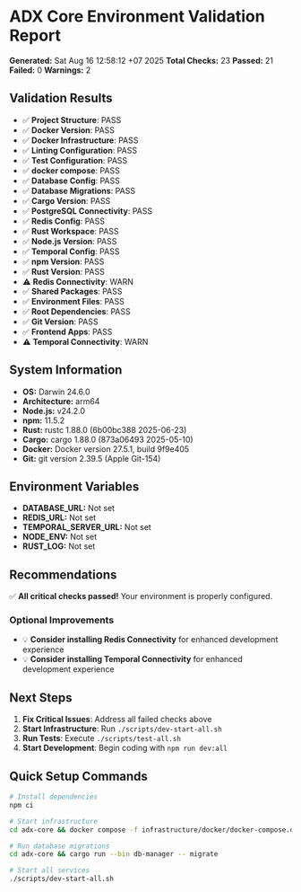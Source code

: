 # ADX Core Environment Validation Report

**Generated:** Sat Aug 16 12:58:12 +07 2025
**Total Checks:** 23
**Passed:** 21
**Failed:** 0
**Warnings:** 2

## Validation Results

- ✅ **Project Structure**: PASS
- ✅ **Docker Version**: PASS
- ✅ **Docker Infrastructure**: PASS
- ✅ **Linting Configuration**: PASS
- ✅ **Test Configuration**: PASS
- ✅ **docker compose**: PASS
- ✅ **Database Config**: PASS
- ✅ **Database Migrations**: PASS
- ✅ **Cargo Version**: PASS
- ✅ **PostgreSQL Connectivity**: PASS
- ✅ **Redis Config**: PASS
- ✅ **Rust Workspace**: PASS
- ✅ **Node.js Version**: PASS
- ✅ **Temporal Config**: PASS
- ✅ **npm Version**: PASS
- ✅ **Rust Version**: PASS
- ⚠️ **Redis Connectivity**: WARN
- ✅ **Shared Packages**: PASS
- ✅ **Environment Files**: PASS
- ✅ **Root Dependencies**: PASS
- ✅ **Git Version**: PASS
- ✅ **Frontend Apps**: PASS
- ⚠️ **Temporal Connectivity**: WARN

## System Information

- **OS:** Darwin 24.6.0
- **Architecture:** arm64
- **Node.js:** v24.2.0
- **npm:** 11.5.2
- **Rust:** rustc 1.88.0 (6b00bc388 2025-06-23)
- **Cargo:** cargo 1.88.0 (873a06493 2025-05-10)
- **Docker:** Docker version 27.5.1, build 9f9e405
- **Git:** git version 2.39.5 (Apple Git-154)

## Environment Variables

- **DATABASE_URL:** Not set
- **REDIS_URL:** Not set
- **TEMPORAL_SERVER_URL:** Not set
- **NODE_ENV:** Not set
- **RUST_LOG:** Not set

## Recommendations

✅ **All critical checks passed!** Your environment is properly configured.

### Optional Improvements

- 💡 **Consider installing Redis Connectivity** for enhanced development experience
- 💡 **Consider installing Temporal Connectivity** for enhanced development experience

## Next Steps

1. **Fix Critical Issues**: Address all failed checks above
2. **Start Infrastructure**: Run `./scripts/dev-start-all.sh`
3. **Run Tests**: Execute `./scripts/test-all.sh`
4. **Start Development**: Begin coding with `npm run dev:all`

## Quick Setup Commands

```bash
# Install dependencies
npm ci

# Start infrastructure
cd adx-core && docker compose -f infrastructure/docker/docker-compose.dev.yml up -d

# Run database migrations
cd adx-core && cargo run --bin db-manager -- migrate

# Start all services
./scripts/dev-start-all.sh
```

